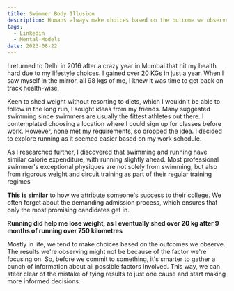 ```yaml
---
title: Swimmer Body Illusion
description: Humans always make choices based on the outcome we observe. Understand how to avoid this bias
tags:
  - Linkedin
  - Mental-Models
date: 2023-08-22
---
```

I returned to Delhi in 2016 after a crazy year in Mumbai that hit my health hard due to my lifestyle choices. I gained over 20 KGs in just a year. When I saw myself in the mirror, all 98 kgs of me, I knew it was time to get back on track health-wise.

Keen to shed weight without resorting to diets, which I wouldn't be able to follow in the long run, I sought ideas from my friends. Many suggested swimming since swimmers are usually the fittest athletes out there. I contemplated choosing a location where I could sign up for classes before work. However, none met my requirements, so dropped the idea. I decided to explore running as it seemed easier based on my work schedule.

As I researched further, I discovered that swimming and running have similar calorie expenditure, with running slightly ahead. Most professional swimmer's exceptional physiques are not solely from swimming, but also from rigorous weight and circuit training as part of their regular training regimes

**This is similar** to how we attribute someone's success to their college. We often forget about the demanding admission process, which ensures that only the most promising candidates get in.

**Running did help me lose weight, as I eventually shed over 20 kg after 9 months of running over 750 kilometres**

Mostly in life, we tend to make choices based on the outcomes we observe. The results we're observing might not be because of the factor we're focusing on. So, before we commit to something, it's smarter to gather a bunch of information about all possible factors involved. This way, we can steer clear of the mistake of tying results to just one cause and start making more informed decisions.